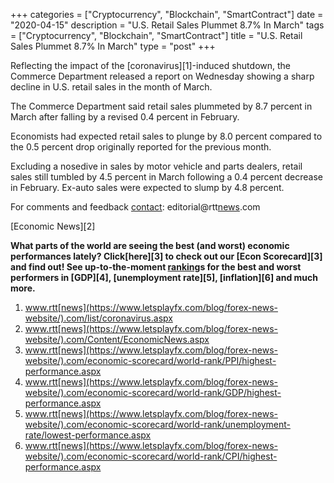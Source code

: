 +++
categories = ["Cryptocurrency", "Blockchain", "SmartContract"]
date = "2020-04-15"
description = "U.S. Retail Sales Plummet 8.7% In March"
tags = ["Cryptocurrency", "Blockchain", "SmartContract"]
title = "U.S. Retail Sales Plummet 8.7% In March"
type = "post"
+++

Reflecting the impact of the [coronavirus][1]-induced shutdown, the
Commerce Department released a report on Wednesday showing a sharp
decline in U.S. retail sales in the month of March.

The Commerce Department said retail sales plummeted by 8.7 percent in
March after falling by a revised 0.4 percent in February.

Economists had expected retail sales to plunge by 8.0 percent compared
to the 0.5 percent drop originally reported for the previous month.

Excluding a nosedive in sales by motor vehicle and parts dealers, retail
sales still tumbled by 4.5 percent in March following a 0.4 percent
decrease in February. Ex-auto sales were expected to slump by 4.8
percent.

For comments and feedback [contact](https://www.playgroundfx.com/contact/): editorial@rtt[news](https://www.letsplayfx.com/blog/forex-news-website/).com

[Economic News][2]

 **What parts of the world are seeing the best (and worst) economic
performances lately? Click[here][3] to check out our [Econ Scorecard][3]
and find out! See up-to-the-moment [ranking](https://www.playgroundfx.com/blog/crypto-exchange-ranking/)s for the best and worst
performers in [GDP][4], [unemployment rate][5], [inflation][6] and much
more.**

   1. www.rtt[news](https://www.letsplayfx.com/blog/forex-news-website/).com/list/coronavirus.aspx
   2. www.rtt[news](https://www.letsplayfx.com/blog/forex-news-website/).com/Content/EconomicNews.aspx
   3. www.rtt[news](https://www.letsplayfx.com/blog/forex-news-website/).com/economic-scorecard/world-rank/PPI/highest-performance.aspx
   4. www.rtt[news](https://www.letsplayfx.com/blog/forex-news-website/).com/economic-scorecard/world-rank/GDP/highest-performance.aspx
   5. www.rtt[news](https://www.letsplayfx.com/blog/forex-news-website/).com/economic-scorecard/world-rank/unemployment-rate/lowest-performance.aspx
   6. www.rtt[news](https://www.letsplayfx.com/blog/forex-news-website/).com/economic-scorecard/world-rank/CPI/highest-performance.aspx